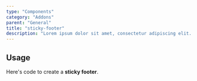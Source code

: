 ```yaml
---
type: "Components"
category: "Addons"
parent: "General"
title: "sticky-footer"
description: "Lorem ipsum dolor sit amet, consectetur adipiscing elit. Nunc tempus laoreet leo sit amet iaculis."
---
```


## Usage

Here's code to create a **sticky footer**.

<demo>
  <div class="gatsby_demo_item toggle" data-iframe="iframe/components/addons/general/sticky-footer">
  </div>
</demo>
